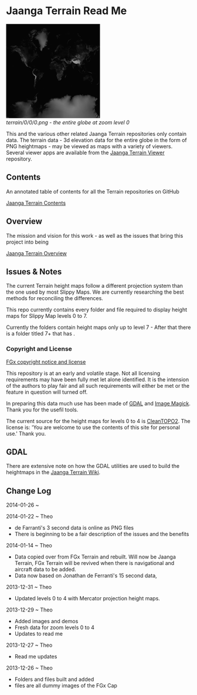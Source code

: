 Jaanga Terrain Read Me
======================

![terrain/0/0/0.png]( 0/0/0.png )  
_terrain/0/0/0.png - the entire globe at zoom level 0_

This and the various other related Jaanga Terrain repositories only contain data. 
The terrain data - 3d elevation data for the entire globe in the form of PNG heightmaps - may be viewed as maps with a variety of viewers. 
Several viewer apps are available from the [Jaanga Terrain Viewer]( https://github.com/jaanga/terrain-viewer ) repository.

## Contents

An annotated table of contents for all the Terrain repositories on GitHub   

[Jaanga Terrain Contents]( http://jaanga.github.io/terrain/contents.html )

## Overview

The mission and vision for this work - as well as the issues that bring this project into being 

[Jaanga Terrain Overview]( http://jaanga.github.io/terrain/overview.html )


## Issues & Notes

The current Terrain height maps follow a different projection system than the one used by most Slippy Maps.  We are currently researching the best methods for reconciling the differences. 

This repo currently contains every folder and file required to display height maps for Slippy Map levels 0 to 7.

Currently the folders contain height maps only up to level 7 - After that there is a folder titled 7+ that has .


### Copyright and License
[FGx copyright notice and license]( https://github.com/fgx/fgx.github.io/blob/master/fgx-copyright-notice-and-license.md )

This repository is at an early and volatile stage. Not all licensing requirements may have been fully met let alone identified. It is the intension of the authors to play fair and all such requirements will either be met or the feature in question will turned off.

In preparing this data much use has been made of [GDAL]( http://gdal.org ) and [Image Magick]( http://imagemagick.org ). Thank you for the usefil tools.

The current source for the height maps for levels 0 to 4 is [CleanTOPO2]( http://www.shadedrelief.com/cleantopo2/index.html ). 
The license is: 'You are welcome to use the contents of this site for personal use.'
Thank you. 


## GDAL

There are extensive note on how the GDAL utilities are used to build the heightmaps in the [Jaanga Terrain Wiki]( https://github.com/jaanga/terrain/wiki ).

<!--
There are a number of ways to install GDAL

Links on the GDAL site:

* http://trac.osgeo.org/gdal/wiki/DownloadingGdalBinaries

Two we have looked at:

* <http://trac.osgeo.org/gdal/wiki/DownloadingGdalBinaries>
* <http://fwtools.maptools.org/>


Our current favorite way is via oSGeo4W:

* [OSGeo4W]( http://trac.osgeo.org/osgeo4w )



This app allows you to install GDAL/OGR, QGIS, GRASS, Python and much more - perhaps too much. 
If you want a minimal installation, you can use the 'Express Install' and just select GDAL. 
And then run 'Advanced Install' and add the Python utilities - which includes gdl2tiles.py.

We could have learned a lot faster if we had found this page earlier:

<http://alastaira.wordpress.com/2011/07/11/maptiler-gdal2tiles-and-raster-resampling/>

Here is the command line we are using:

    gdal2tiles -e -n -p mercator -r bilinear -w none -z 0-7 input.tif output-folder/
	
Since we are using OSM format, we had to edit gdal2tile. We did so according to this link:

<http://gis.stackexchange.com/questions/63024/gdal2tiles-maptiles-from-bsb-kap-are-switched>

-->
	
	
## Change Log

2014-01-26 ~ 

2014-01-22 ~ Theo

* de Farranti's 3 second data is online as PNG files
* There is beginning to be a fair description of the issues and the benefits


2014-01-14 ~ Theo

* Data copied over from FGx Terrain and rebuilt. Will now be Jaanga Terrain, FGx Terrain will be revived when there is navigational and aircraft data to be added.
* Data now based on Jonathan de Ferranti's 15 second data,


2013-12-31 ~ Theo

* Updated levels 0 to 4 with Mercator projection height maps.


2013-12-29 ~ Theo

* Added images and demos
* Fresh data for zoom levels 0 to 4
* Updates to read me

2013-12-27 ~ Theo

* Read me updates

2013-12-26 ~ Theo

* Folders and files built and added
* files are all dummy images of the FGx Cap

 
